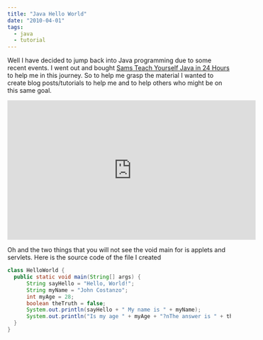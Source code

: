 ```yaml
---
title: "Java Hello World"
date: "2010-04-01"
tags:
  - java
  - tutorial
---
```


Well I have decided to jump back into Java programming due to some recent events. I went out and bought [Sams Teach Yourself Java in 24 Hours](http://www.amazon.com/Sams-Teach-Yourself-Java-Hours/dp/0672330768/ref=sr_1_1?ie=UTF8&s=books&qid=1270148003&sr=1-1) to help me in this journey. So to help me grasp the material I wanted to create blog posts/tutorials to help me and to help others who might be on this same goal.

<iframe width="560" height="315" src="https://www.youtube.com/embed/Q9BQGYz96VY" frameborder="0" allow="accelerometer; autoplay; encrypted-media; gyroscope; picture-in-picture" allowfullscreen></iframe>

Oh and the two things that you will not see the void main for is applets and servlets. Here is the source code of the file I created

```java
class HelloWorld {
  public static void main(String[] args) {
      String sayHello = "Hello, World!";
      String myName = "John Costanzo";
      int myAge = 28;
      boolean theTruth = false;
      System.out.println(sayHello + " My name is " + myName);
      System.out.println("Is my age " + myAge + "?nThe answer is " + theTruth);
  }
}
```
